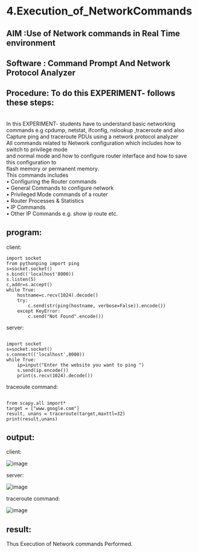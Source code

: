 # 4.Execution_of_NetworkCommands
## AIM :Use of Network commands in Real Time environment
## Software : Command Prompt And Network Protocol Analyzer
## Procedure: To do this EXPERIMENT- follows these steps:
<BR>
In this EXPERIMENT- students have to understand basic networking commands e.g cpdump, netstat, ifconfig, nslookup ,traceroute and also Capture ping and traceroute PDUs using a network protocol analyzer 
<BR>
All commands related to Network configuration which includes how to switch to privilege mode
<BR>
and normal mode and how to configure router interface and how to save this configuration to
<BR>
flash memory or permanent memory.
<BR>
This commands includes
<BR>
• Configuring the Router commands
<BR>
• General Commands to configure network
<BR>
• Privileged Mode commands of a router 
<BR>
• Router Processes & Statistics
<BR>
• IP Commands
<BR>
• Other IP Commands e.g. show ip route etc.
<BR>


## program:


client:
```
import socket 
from pythonping import ping 
s=socket.socket() 
s.bind(('localhost'8000)) 
s.listen(5) 
c,addr=s.accept() 
while True: 
    hostname=c.recv(1024).decode() 
    try: 
        c.send(str(ping(hostname, verbose=False)).encode()) 
    except KeyError: 
        c.send("Not Found".encode())

```

server:

```

import socket 
s=socket.socket() 
s.connect(('localhost',8000)) 
while True: 
    ip=input("Enter the website you want to ping ") 
    s.send(ip.encode()) 
    print(s.recv(1024).decode())
```


traceoute command:

```

from scapy.all import* 
target = ["www.google.com"] 
result, unans = traceroute(target,maxttl=32) 
print(result,unans)

```

## output:

client:

![image](https://github.com/Mythili7339267708/4.Execution_of_NetworkCommends/assets/144260246/27460aa9-6b07-43f1-bc39-f5cb6c2c747d)


server:

![image](https://github.com/Mythili7339267708/4.Execution_of_NetworkCommends/assets/144260246/b3f33aa2-5f2e-4bb9-853a-0a267776174f)


traceroute command:

![image](https://github.com/Mythili7339267708/4.Execution_of_NetworkCommends/assets/144260246/a0ef538f-0f55-4d2f-b133-da53705bf8be)


## result:

Thus Execution of Network commands Performed.
